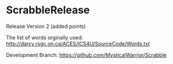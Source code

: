# ScrabbleRelease
Release Version 2 (added points)

The list of words orginally used:
http://darcy.rsgc.on.ca/ACES/ICS4U/SourceCode/Words.txt

Development Branch:
https://github.com/MysticalWarrior/Scrabble

